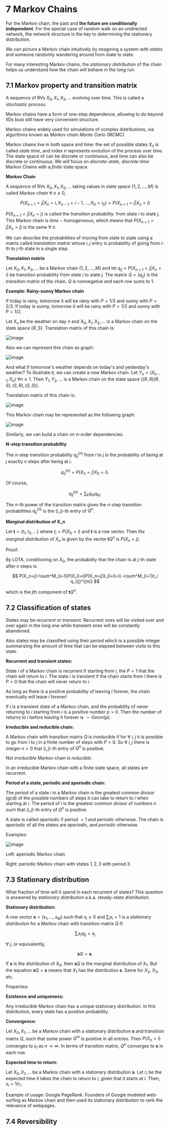 # 7 Markov Chains

For the Markov chain, the past and **the future are conditionally independent**. For the special case of random walk on an undirected network, the network structure is the key to determining the stationary distribution.

We can picture a Markov chain intuitively by imagining a system with *states* and someone randomly wandering around from state to state.

 For many interesting Markov chains, the *stationary* distribution of the chain helps us understand how the chain will behave in the long run.

## 7.1 Markov property and transition matrix

A sequence of RVs $X_0, X_1, X_2, ...$ evolving over time. This is called a *stochastic process*.

Markov chains have a form of one-step dependence, allowing to do beyond IIDs bust still have very convenient structure.

Markov chains widely used for simulations of complex distributions, via algorithms known as *Markov chain Monte Carlo (MCMC).*

Markov chains live in both space and time: the set of possible states $X_n$ is called *state time*, and index $n$ represents evolution of the process over *time*. The state space of can be discrete or continuous, and time can also be discrete or continuous. We will focus on *discrete-state*, *discrete-time* Markov Chains with a *finite* state space.

**Markov Chain**

A sequence of RVs $X_0, X_1, X_2, ...$ taking values in *state space* $\{1, 2,...,M\}$ is called *Markov chain* $\forall\ n \geq 0$,

$$
P(X_{n+1}=j|X_n=i,X_{n-1}={i-1},...,X_0=i_0) = P(X_{n+1}=j|X_n=i)
$$

$P(X_{n+1}=j|X_n=j)$ is called the *transition probability.* from state $i$ to state $j$. This Markov chain is $time-homogeneous$, which means that $P(X_{n+1}=j|X_n=j)$ is the same $\forall\ n$.

 We can describe the probabilities of moving from state to state using a matrix called *translation matrix* whose $i,j$ entry is probability of going from $i$-th to $j$-th state in a single step.

**Translation matrix**

Let $X_0, X_1, X_2, ...$ be a Markov chain $\{1, 2,...,M\}$ and let $q_{ij}=P(X_{n+1}=j|X_n=i)$ be transition probability from state $i$ to state $j$. The matrix $Q=(q_{ij})$ is the *transition matrix* of the chain. $Q$ is nonnegative and each row sums to $1$.

**Example: Rainy-sunny Markov chain**

If today is rainy, tomorrow it will be rainy with $P=1/3$ and sunny with $P=2/3$. If today is sunny, tomorrow it will be rainy with $P=1/2$ and sunny with $P=1/2$.

Let $X_n$ be the weather on day $n$ and $X_0, X_1, X_2, ...$ is a Markov chain on the state space $\{R,S\}$. Translation matrix of this chain is:

![image](weather_tanslation_matrix.png)

Also we can represent this chain as graph:

![image](weather_markov_graph.png)

And what if tomorrow's weather depends on today's and yesterday's weather? To illustrate it, we can create a new Markov chain.
Let $Y_n=(X_{n-1},X_n)\ \forall n \geq 1$. Then $Y_1, Y_2, ...$ is a Markov chain on the state space $\{(R,R)(R,S),(S,R),(S,S)\}$.

Translation matrix of this chain is:

![image](big_weather_tanslation_matrix.png)

This Markov chain may be represented as the following graph:

![image](big_weather_markov_graph.png)

Similarly, we can build a chain on n-order dependencies.

**N-step transition probability**

The n-step transition probability $q^{(n)}_{ij}$ from $i$ to $j$ is the probability of being at $j$ exactly $n$ steps after being at $i$.

$$
q^{(n)}_{ij} = P(X_n=j|X_0=i).
$$

Of course,

$$
q^{(n)}_{ij} = \sum_k q_{ik}q_{kj}.
$$

The $n$-th power of the transition matrix gives the $n$-step transition probabilities $q^{(n)}_{ij}$ is the $(i,j)$-th entry of $Q^n$.

**Marginal distribution of X_n**

Let $\mathbf{t}=(t_1, t_2, ...)$ where $t_i=P(X_0=i)$ and $\mathbf{t}$ is a row vector. Then *the marginal distribution* of $X_n$ is given by the vector $\mathbf{t}Q^n$ is $P(X_n=j)$.

Proof:

By LOTA, conditioning on $X_0$, the probability that the chain is at $j$-th state after $n$ steps is:

$$
P(X_n=j)=\sum^M_{i=1}P(X_0=i)P(X_n=j|X_0=i)=\\
=\sum^M_{i=1}t_i q_{ij}^{(n)}
$$

which is the $j$th component of $\mathbf{t}Q^n$.

## 7.2 Classification of states

States may be *recurrent* or *transient*. Recurrent ones will be visited over and over again in the long one while transient ones will be constantly abandoned.

Also states may be classified using their *period* which is a possible integer summarizing the amount of time that can be elapsed between visits to this state.

**Recurrent and transient states:**

State $i$ of a Markov chain is recurrent if starting from $i$, the $P=1$ that the chain will return to $i$.
The state $i$ is transient if the chain starts from $i$ there is $P>0$ that the chain will never return to $i$.

As long as there is a positive probability of leaving $i$ forever, the chain eventually will leave $i$ forever!

If $i$ is a transient state of a Markov chain,
and the probability of never returning to $i$ starting from $i$ is a positive number $p > 0$.
Then the number of returns to $i$ before leaving it forever is $\sim Geom(p)$.

**Irreducible and reducible chain:**

A Markov chain with transition matrix $Q$ is *irreducible* if for $\forall$ $i,j$ it is possible to go from $i$ to $j$ in a finite number of steps with $P>0$. So $\forall$ $i,j$
there is integer $n>0$ that $(i,j)$-th entry of $Q^n$ is positive.

Not *irreducible* Markov chain is *reducible*.

In an irreducible Markov chain with a finite state space, all states are recurrent.

**Period of a state, periodic and aperiodic chain:**

The *period* of a state $i$ in a Markov chain is the greatest common divisor (gcd) of the possible numbers of steps it can take to return to $i$ when starting at $i$. The period of $i$ is the greatest common divisor of numbers $n$ such that $(i,j)$-th entry of $Q^n$ is positive.

A state is called *aperiodic* if period $=1$ and *periodic* otherwise. The chain is *aperiodic* of all the states are *aperiodic*, and *periodic* otherwise.

Examples:

![image](periodic_aperiodic_markov_chains.png)

Left: aperiodic Markov chain

Right: periodic Markov chain with states $1,2,3$ with period $3$.

## 7.3 Stationary distribution

What fraction of time will it spend in each recurrent of states? This question is answered by *stationary distribution* a.k.a. *steady-state distribution*.

**Stationary distribution:**

A row vector $\mathbf{s}=(s_1,...,s_M)$ such that $s_i \geq 0$ and $\sum_i s_i=1$ is a *stationary distribution* for a Markov chain with transition matrix $Q$ if:

$$
\sum_i s_i q_{ij}=s_j
$$

$\forall\ j$, or equivalently,

$$
\mathbf{s}Q=\mathbf{s}.
$$

If $\mathbf{s}$ is the distribution of $X_0$, then $\mathbf{s}Q$ is the marginal distribution of $X_1$. But the equation $\mathbf{s}Q=\mathbf{s}$ means that $X_1$ has the distribution $\mathbf{s}$. Same for $X_2$, $X_3$, etc.

Properties:

**Existence and uniqueness:**

Any irreducible Markov chain has a unique stationary distribution.
In this distribution, every state has a positive probability.

**Convergence:**

Let $X_0, X_1,...$ be a Markov chain with a stationary distribution $\mathbf{s}$ and transition matrix $Q$, such that some power $Q^m$ is positive in all entries. Then $P(X_n=i)$ converges to $s_i$ as $n \rightarrow \infty$. In terms of transition matrix, $Q^n$ converges to $\mathbf{s}$ in each row.

**Expected time to return:**

Let $X_0, X_1,...$ be a Markov chain with a stationary distribution $\mathbf{s}$. Let $r_i$ be the expected time it takes the chain to return to $i$, given that it starts at $i$. Then, $s_i=1/r_i$.

Example of usage: Google PageRank. Founders of Google modeled web-surfing as Markov chain and then used its stationary distribution to rank the relevance of webpages.

## 7.4 Reversibility
